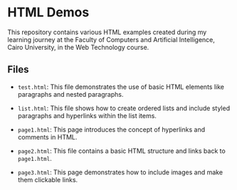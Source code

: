 # HTML Demos

This repository contains various HTML examples created during my learning journey at the Faculty of Computers and Artificial Intelligence, Cairo University, in the Web Technology course.

## Files

- `test.html`: This file demonstrates the use of basic HTML elements like paragraphs and nested paragraphs.

- `list.html`: This file shows how to create ordered lists and include styled paragraphs and hyperlinks within the list items.

- `page1.html`: This page introduces the concept of hyperlinks and comments in HTML.

- `page2.html`: This file contains a basic HTML structure and links back to `page1.html`.

- `page3.html`: This page demonstrates how to include images and make them clickable links.
